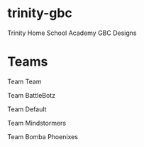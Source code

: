 trinity-gbc
===========

Trinity Home School Academy GBC Designs

Teams
=====

Team Team

Team BattleBotz

Team Default

Team Mindstormers

Team Bomba Phoenixes